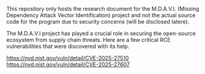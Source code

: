 This repository only hosts the research document for the M.D.A.V.I. (Missing Dependency Attack Vector Identification) project and not the actual source code for the program due to security concerns (will be disclosed latere).

The M.D.A.V.I project has played a crucial role in securing the open-source ecosystem from supply chain threats. Here are a few critical RCE vulnerabilities that were discovered with its help.

https://nvd.nist.gov/vuln/detail/CVE-2025-27510
https://nvd.nist.gov/vuln/detail/CVE-2025-27607
